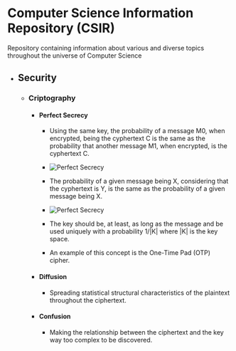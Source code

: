# Computer Science Information Repository (CSIR)
Repository containing information about various and diverse topics throughout the universe of Computer Science

- ## Security
  - ### Criptography
    - #### Perfect Secrecy
      - Using the same key, the probability of a message M0, when encrypted, being the cyphertext C is the same as the probability that another message M1, when encrypted, is the cyphertext C.
      - ![Perfect Secrecy](https://user-images.githubusercontent.com/40281674/234708616-d57b390f-8fc3-43dc-b235-e4a945c89a5e.png)
      
      - The probability of a given message being X, considering that the cyphertext is Y, is the same as the probability of a given message being X.
      - ![Perfect Secrecy](https://user-images.githubusercontent.com/40281674/234709220-916dd0c4-2c8a-4f49-8fda-30285773eef4.png)
      
      - The key should be, at least, as long as the message and be used uniquely with a probability 1/|K| where |K| is the key space.

      - An example of this concept is the One-Time Pad (OTP) cipher.

    - #### Diffusion
      - Spreading statistical structural characteristics of the plaintext throughout the ciphertext.

    - #### Confusion
      - Making the relationship between the ciphertext and the key way too complex to be discovered.
